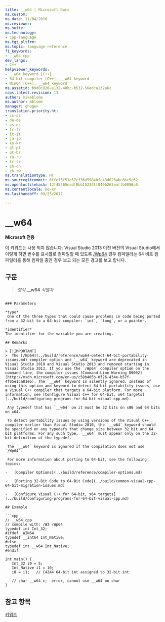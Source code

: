 ```yaml
---
title: __w64 | Microsoft Docs
ms.custom: 
ms.date: 11/04/2016
ms.reviewer: 
ms.suite: 
ms.technology:
- cpp-language
ms.tgt_pltfrm: 
ms.topic: language-reference
f1_keywords:
- __w64_cpp
dev_langs:
- C++
helpviewer_keywords:
- __w64 keyword [C++]
- 64-bit compiler [C++], __w64 keyword
- Win64 [C++], __w64 keyword
ms.assetid: b9d0c820-e132-40bc-b532-56edca132a6c
caps.latest.revision: 13
author: mikeblome
ms.author: mblome
manager: ghogen
translation.priority.ht:
- cs-cz
- de-de
- es-es
- fr-fr
- it-it
- ja-jp
- ko-kr
- pl-pl
- pt-br
- ru-ru
- tr-tr
- zh-cn
- zh-tw
ms.translationtype: HT
ms.sourcegitcommit: 6ffef5f51e57cf36d5984bfc43d023abc8bc5c62
ms.openlocfilehash: 12f45565eadf8bb15234ff040b263eaffb0056a6
ms.contentlocale: ko-kr
ms.lasthandoff: 09/25/2017

---
```

# <a name="w64"></a>__w64

**Microsoft 전용** 

이 키워드는 사용 되지 않습니다. Visual Studio 2013 이전 버전의 Visual Studio에서 이렇게 하면 변수를 표시할로 컴파일할 때 있도록 [/Wp64](../build/reference/wp64-detect-64-bit-portability-issues.md) 경우 컴파일러는 64 비트 컴파일러를 통해 컴파일 중인 경우 보고 되는 모든 경고를 보고 합니다.  
  
## <a name="syntax"></a>구문  
  
> *형식* **__w64** *식별자*  
```  
  
### Parameters  

*type*  
 One of the three types that could cause problems in code being ported from a 32-bit to a 64-bit compiler: `int`, `long`, or a pointer.  
  
*identifier*  
The identifier for the variable you are creating.  
  
## Remarks  
  
> [!IMPORTANT]
>  The [/Wp64](../build/reference/wp64-detect-64-bit-portability-issues.md) compiler option and `__w64` keyword are deprecated in Visual Studio 2010 and Visual Studio 2013 and removed starting in Visual Studio 2013. If you use the `/Wp64` compiler option on the command line, the compiler issues [Command-Line Warning D9002](http://msdn.microsoft.com/en-us/c58b405b-0f26-434e-b57f-4f05e1ca81e6). The `__w64` keyword is silently ignored. Instead of using this option and keyword to detect 64-bit portability issues, use a Visual C++ compiler that targets a 64-bit platform. For more information, see [Configure Visual C++ for 64-bit, x64 targets](../build/configuring-programs-for-64-bit-visual-cpp.md).  
  
 Any typedef that has `__w64` on it must be 32 bits on x86 and 64 bits on x64.  
  
 To detect portability issues by using versions of the Visual C++ compiler earlier than Visual Studio 2010, the `__w64` keyword should be specified on any typedefs that change size between 32 bit and 64 bit platforms. For any such type, `__w64` must appear only on the 32-bit definition of the typedef.  
  
 The `__w64` keyword is ignored if the compilation does not use `/Wp64`.  
  
 For more information about porting to 64-bit, see the following topics:  
  
-   [Compiler Options](../build/reference/compiler-options.md)  
  
-   [Porting 32-Bit Code to 64-Bit Code](../build/common-visual-cpp-64-bit-migration-issues.md)  
  
-   [Configure Visual C++ for 64-bit, x64 targets](../build/configuring-programs-for-64-bit-visual-cpp.md)  
  
## Example  
  
```cpp  
// __w64.cpp  
// compile with: /W3 /Wp64  
typedef int Int_32;  
#ifdef _WIN64  
typedef __int64 Int_Native;  
#else  
typedef int __w64 Int_Native;  
#endif  
  
int main() {  
   Int_32 i0 = 5;  
   Int_Native i1 = 10;  
   i0 = i1;   // C4244 64-bit int assigned to 32-bit int  
  
   // char __w64 c;  error, cannot use __w64 on char  
}  
```  
  
## <a name="see-also"></a>참고 항목  

[키워드](../cpp/keywords-cpp.md)
